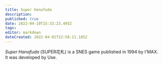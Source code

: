 ```yaml
---
title: Super Hanafuda
description: 
published: true
date: 2022-04-10T15:33:23.495Z
tags: 
editor: markdown
dateCreated: 2022-04-01T22:58:11.185Z
---
```


_Super Hanafuda_ (<span lang='ja'>SUPER花札</span>) is a SNES game published in 1994 by I'MAX.
It was developed by Use.

